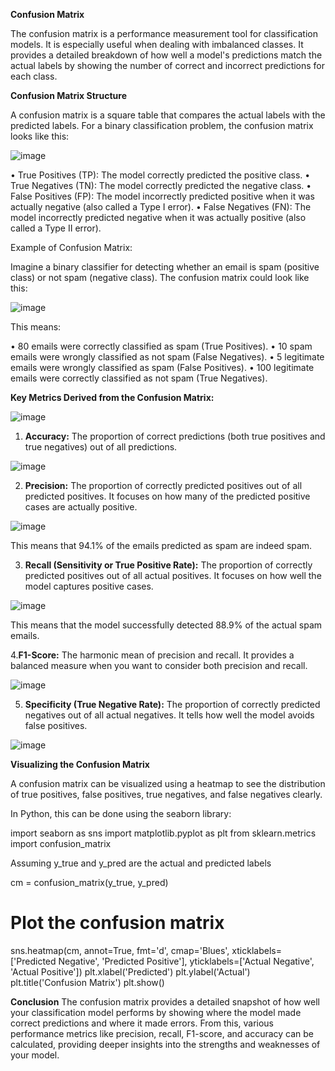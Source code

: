 **Confusion Matrix**

The confusion matrix is a performance measurement tool for classification models. It is especially useful when dealing with imbalanced classes. 
It provides a detailed breakdown of how well a model's predictions match the actual labels by showing the number of correct and incorrect predictions for each class.
  
**Confusion Matrix Structure**

A confusion matrix is a square table that compares the actual labels with the predicted labels. For a binary classification problem, the confusion matrix looks like this:

![image](https://github.com/user-attachments/assets/803a8a9c-9321-4d7e-884b-5ab6f64309bf)

	

•	True Positives (TP): The model correctly predicted the positive class.
•	True Negatives (TN): The model correctly predicted the negative class.
•	False Positives (FP): The model incorrectly predicted positive when it was actually negative (also called a Type I error).
•	False Negatives (FN): The model incorrectly predicted negative when it was actually positive (also called a Type II error).

Example of Confusion Matrix:

Imagine a binary classifier for detecting whether an email is spam (positive class) or not spam (negative class). 
  The confusion matrix could look like this:
  
![image](https://github.com/user-attachments/assets/45f663f2-b8b0-4254-a64d-c7fad894bc4d)

  
This means:

•	80 emails were correctly classified as spam (True Positives).
•	10 spam emails were wrongly classified as not spam (False Negatives).
•	5 legitimate emails were wrongly classified as spam (False Positives).
•	100 legitimate emails were correctly classified as not spam (True Negatives).


**Key Metrics Derived from the Confusion Matrix:**

![image](https://github.com/user-attachments/assets/55bebe57-5d1b-4b87-8458-58d1a7ad26a1)


1.	**Accuracy:** The proportion of correct predictions (both true positives and true negatives) out of all predictions.

![image](https://github.com/user-attachments/assets/138658de-b7b7-4f24-91d0-9069d63e9296)

2.	**Precision:** The proportion of correctly predicted positives out of all predicted positives. It focuses on how many of the predicted positive cases are actually positive.

![image](https://github.com/user-attachments/assets/4bb93916-f005-469b-874e-30ee04f24cc6)

  
This means that 94.1% of the emails predicted as spam are indeed spam.

3.	**Recall (Sensitivity or True Positive Rate):** The proportion of correctly predicted positives out of all actual positives. It focuses on how well the model captures positive cases.
  
![image](https://github.com/user-attachments/assets/4e7cade9-ba16-44f7-9cde-985dc1656e68)

This means that the model successfully detected 88.9% of the actual spam emails.
  
4.**F1-Score:** The harmonic mean of precision and recall. It provides a balanced measure when you want to consider both precision and recall.
  
![image](https://github.com/user-attachments/assets/d1fc3d65-3e47-4db8-aca8-8b8236535963)


  
5.	**Specificity (True Negative Rate):** The proportion of correctly predicted negatives out of all actual negatives. It tells how well the model avoids false positives.
  

![image](https://github.com/user-attachments/assets/be023c09-51eb-4887-99f9-6b78be2dd9e9)

**Visualizing the Confusion Matrix**

A confusion matrix can be visualized using a heatmap to see the distribution of true positives, false positives, true negatives, and false negatives clearly.
  
In Python, this can be done using the seaborn library:

import seaborn as sns
import matplotlib.pyplot as plt
from sklearn.metrics import confusion_matrix

Assuming y_true and y_pred are the actual and predicted labels

cm = confusion_matrix(y_true, y_pred)

# Plot the confusion matrix
sns.heatmap(cm, annot=True, fmt='d', cmap='Blues', xticklabels=['Predicted Negative', 'Predicted Positive'], yticklabels=['Actual Negative', 'Actual Positive'])
plt.xlabel('Predicted')
plt.ylabel('Actual')
plt.title('Confusion Matrix')
plt.show()

**Conclusion**
The confusion matrix provides a detailed snapshot of how well your classification model performs by showing where the model made correct predictions and where it made errors. 
From this, various performance metrics like precision, recall, F1-score, and accuracy can be calculated, providing deeper insights into the strengths and weaknesses of your model.
